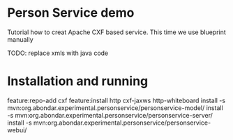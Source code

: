 # Person Service demo

Tutorial how to creat Apache CXF based service.
This time we use blueprint manually

TODO: replace xmls with java code 

# Installation and running

feature:repo-add cxf
feature:install http cxf-jaxws http-whiteboard
install -s mvn:org.abondar.experimental.personservice/personservice-model/
install -s mvn:org.abondar.experimental.personservice/personservice-server/
install -s mvn:org.abondar.experimental.personservice/personservice-webui/

